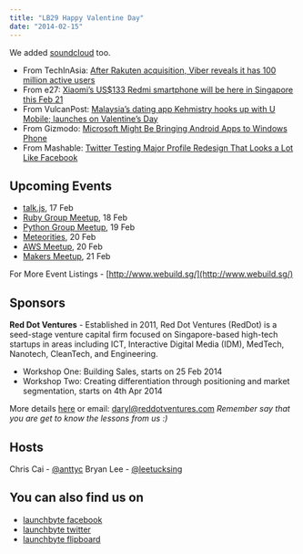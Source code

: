 ```yaml
---
title: "LB29 Happy Valentine Day"
date: "2014-02-15"
---
```


We added [soundcloud](https://soundcloud.com/leetucksing/ep29-happy-valentine-day) too.

- From TechInAsia: [After Rakuten acquisition, Viber reveals it has 100 million active users](http://www.techinasia.com/rakuten-acquisition-reveals-viber-has-100-million-active-users/)
- From e27: [Xiaomi’s US$133 Redmi smartphone will be here in Singapore this Feb 21](http://e27.co/xiaomis-us133-redmi-smartphone-will-be-here-in-singapore-this-feb-21/)
- From VulcanPost: [Malaysia’s dating app Kehmistry hooks up with U Mobile; launches on Valentine’s Day](http://vulcanpost.com/5001/malaysias-dating-app-kehmistry-hooks-up-with-u-mobile-launches-on-valentines-day/)
- From Gizmodo: [Microsoft Might Be Bringing Android Apps to Windows Phone](http://gizmodo.com/microsoft-might-be-bringing-android-apps-to-windows-pho-1521383932)
- From Mashable: [Twitter Testing Major Profile Redesign That Looks a Lot Like Facebook](http://mashable.com/2014/02/11/twitter-redesign-facebook-google/)

## Upcoming Events

- [talk.js](http://www.meetup.com/Singapore-JS/events/160688532/), 17 Feb
- [Ruby Group Meetup](http://www.meetup.com/Singapore-Ruby-Group/events/164411622/), 18 Feb
- [Python Group Meetup](https://www.facebook.com/events/616620065053757), 19 Feb
- [Meteorities](http://www.meetup.com/Meteor-Singapore/events/162333392/), 20 Feb
- [AWS Meetup](https://www.facebook.com/events/257032944456609), 20 Feb
- [Makers Meetup](https://www.facebook.com/events/1398456883740565), 21 Feb

For More Event Listings - [http://www.webuild.sg/](http://www.webuild.sg/)

## Sponsors

**Red Dot Ventures** - Established in 2011, Red Dot Ventures (RedDot) is a seed-stage venture capital firm focused on Singapore-based high-tech startups in areas including ICT, Interactive Digital Media (IDM), MedTech, Nanotech, CleanTech, and Engineering.

- Workshop One: Building Sales, starts on 25 Feb 2014
- Workshop Two: Creating differentiation through positioning and market segmentation, starts on 4th Apr 2014

More details [here](http://bit.ly/reddotEDM) or email: [daryl@reddotventures.com](mailto:daryl@reddotventures.com) _Remember say that you are get to know the lessons from us :)_

## Hosts

Chris Cai - [@anttyc](https://twitter.com/AnttyC) Bryan Lee - [@leetucksing](https://twitter.com/leetucksing)

## You can also find us on

- [launchbyte facebook](https://www.facebook.com/Launchbyte)
- [launchbyte twitter](https://twitter.com/LaunchByte)
- [launchbyte flipboard](https://flipboard.com/section/launchbyte-bIWT8H)
